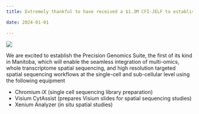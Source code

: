 ```yaml
---
title: Extremely thankful to have received a $1.3M CFI-JELF to establish the Precision Genomics Suite with the Wright and Kowalec Labs 

date: 2024-01-01

---
```

![](/img/cfi.jpg) 

<!--more-->

We are excited to establish the Precision Genomics Suite, the first of its kind in Manitoba, which will enable the seamless integration of multi-omics, whole transcriptome spatial sequencing, and high resolution targeted spatial sequencing workflows at the single-cell and sub-cellular level using the following equipment
- Chromium iX (single cell sequencing library preparation)
- Visium CytAssist (prepares Visium slides for spatial sequencing studies)
- Xenium Analyzer (in situ spatial studies)



<!--more-->



